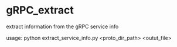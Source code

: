 # gRPC_extract
extract information from the gRPC service info

usage: python extract_service_info.py <proto_dir_path> <outut_file>
